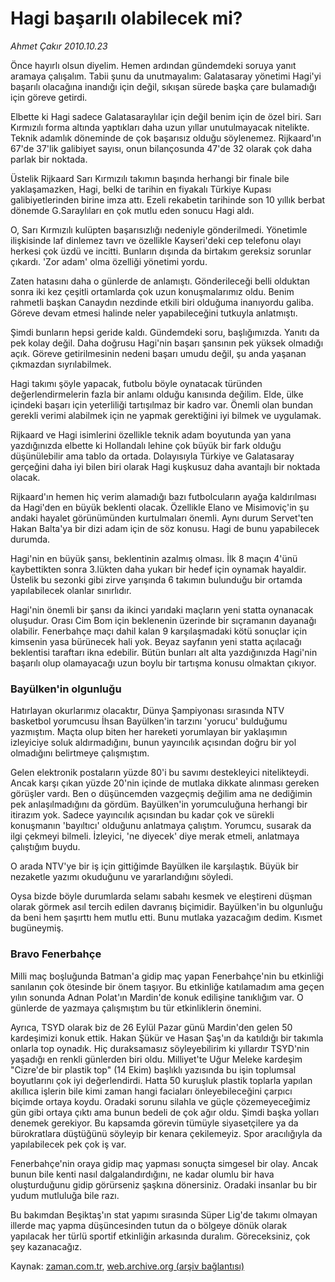 # Hagi başarılı olabilecek mi?

*Ahmet Çakır 2010.10.23*

<td class="news-spot">
<p>Önce hayırlı olsun diyelim. Hemen ardından gündemdeki soruya yanıt aramaya çalışalım. Tabii şunu da unutmayalım: Galatasaray yönetimi Hagi'yi başarılı olacağına inandığı için değil, sıkışan sürede başka çare bulamadığı için göreve getirdi.</p>
<p><p>Elbette ki Hagi sadece Galatasaraylılar için değil benim için de özel biri. Sarı Kırmızılı forma altında yaptıkları daha uzun yıllar unutulmayacak nitelikte. Teknik adamlık döneminde de çok başarısız olduğu söylenemez. Rijkaard'ın 67'de 37'lik galibiyet sayısı, onun bilançosunda 47'de 32 olarak çok daha parlak bir noktada.
<p>Üstelik Rijkaard Sarı Kırmızılı takımın başında herhangi bir finale bile yaklaşamazken, Hagi, belki de tarihin en fiyakalı Türkiye Kupası galibiyetlerinden birine imza attı. Ezeli rekabetin tarihinde son 10 yıllık berbat dönemde G.Saraylıları en çok mutlu eden sonucu Hagi aldı.
<p>O, Sarı Kırmızılı kulüpten başarısızlığı nedeniyle gönderilmedi. Yönetimle ilişkisinde laf dinlemez tavrı ve özellikle Kayseri'deki cep telefonu olayı herkesi çok üzdü ve incitti. Bunların dışında da birtakım gereksiz sorunlar çıkardı. 'Zor adam' olma özelliği yönetimi yordu.
<p>Zaten hatasını daha o günlerde de anlamıştı. Gönderileceği belli olduktan sonra iki kez çeşitli ortamlarda çok uzun konuşmalarımız oldu. Benim rahmetli başkan Canaydın nezdinde etkili biri olduğuma inanıyordu galiba. Göreve devam etmesi halinde neler yapabileceğini tutkuyla anlatmıştı.
<p>Şimdi bunların hepsi geride kaldı. Gündemdeki soru, başlığımızda. Yanıtı da pek kolay değil. Daha doğrusu Hagi'nin başarı şansının pek yüksek olmadığı açık. Göreve getirilmesinin nedeni başarı umudu değil, şu anda yaşanan çıkmazdan sıyrılabilmek.
<p>Hagi takımı şöyle yapacak, futbolu böyle oynatacak türünden değerlendirmelerin fazla bir anlamı olduğu kanısında değilim. Elde, ülke içindeki başarı için yeterliliği tartışılmaz bir kadro var. Önemli olan bundan gerekli verimi alabilmek için ne yapmak gerektiğini iyi bilmek ve uygulamak.
<p>Rijkaard ve Hagi isimlerini özellikle teknik adam boyutunda yan yana yazdığınızda elbette ki Hollandalı lehine çok büyük bir fark olduğu düşünülebilir ama tablo da ortada. Dolayısıyla Türkiye ve Galatasaray gerçeğini daha iyi bilen biri olarak Hagi kuşkusuz daha avantajlı bir noktada olacak.
<p>Rijkaard'ın hemen hiç verim alamadığı bazı futbolcuların ayağa kaldırılması da Hagi'den en büyük beklenti olacak. Özellikle Elano ve Misimoviç'in şu andaki hayalet görünümünden kurtulmaları önemli. Aynı durum Servet'ten Hakan Balta'ya bir dizi adam için de söz konusu. Hagi de bunu yapabilecek durumda.
<p>Hagi'nin en büyük şansı, beklentinin azalmış olması. İlk 8 maçın 4'ünü kaybettikten sonra 3.lükten daha yukarı bir hedef için oynamak hayaldir. Üstelik bu sezonki gibi zirve yarışında 6 takımın bulunduğu bir ortamda yapılabilecek olanlar sınırlıdır.
<p>Hagi'nin önemli bir şansı da ikinci yarıdaki maçların yeni statta oynanacak oluşudur. Orası Cim Bom için beklenenin üzerinde bir sıçramanın dayanağı olabilir. Fenerbahçe maçı dahil kalan 9 karşılaşmadaki kötü sonuçlar için kimsenin yasa bürünecek hali yok. Beyaz sayfanın yeni statta açılacağı beklentisi taraftarı ikna edebilir. Bütün bunları alt alta yazdığınızda Hagi'nin başarılı olup olamayacağı uzun boylu bir tartışma konusu olmaktan çıkıyor.
<p><h3>Bayülken'in olgunluğu</h3>
<p>Hatırlayan okurlarımız olacaktır, Dünya Şampiyonası sırasında NTV basketbol yorumcusu İhsan Bayülken'in tarzını 'yorucu' bulduğumu yazmıştım. Maçta olup biten her hareketi yorumlayan bir yaklaşımın izleyiciye soluk aldırmadığını, bunun yayıncılık açısından doğru bir yol olmadığını belirtmeye çalışmıştım.
<p>Gelen elektronik postaların yüzde 80'i bu savımı destekleyici nitelikteydi. Ancak karşı çıkan yüzde 20'nin içinde de mutlaka dikkate alınması gereken görüşler vardı. Ben o düşüncemden vazgeçmiş değilim ama ne dediğimin pek anlaşılmadığını da gördüm. Bayülken'in yorumculuğuna herhangi bir itirazım yok. Sadece yayıncılık açısından bu kadar çok ve sürekli konuşmanın 'bayıltıcı' olduğunu anlatmaya çalıştım. Yorumcu, susarak da ilgi çekmeyi bilmeli. İzleyici, 'ne diyecek' diye merak etmeli, anlatmaya çalıştığım buydu.
<p>O arada NTV'ye bir iş için gittiğimde Bayülken ile karşılaştık. Büyük bir nezaketle yazımı okuduğunu ve yararlandığını söyledi.
<p>Oysa bizde böyle durumlarda selamı sabahı kesmek ve eleştireni düşman olarak görmek asıl tercih edilen davranış biçimidir. Bayülken'in bu olgunluğu da beni hem şaşırttı hem mutlu etti. Bunu mutlaka yazacağım dedim. Kısmet bugüneymiş.
<p><h3>Bravo Fenerbahçe</h3>
<p>Milli maç boşluğunda Batman'a gidip maç yapan Fenerbahçe'nin bu etkinliği sanılanın çok ötesinde bir önem taşıyor. Bu etkinliğe katılamadım ama geçen yılın sonunda Adnan Polat'ın Mardin'de konuk edilişine tanıklığım var. O günlerde de yazmaya çalışmıştım bu tür etkinliklerin önemini.
<p>Ayrıca, TSYD olarak biz de 26 Eylül Pazar günü Mardin'den gelen 50 kardeşimizi konuk ettik. Hakan Şükür ve Hasan Şaş'ın da katıldığı bir takımla onlarla top oynadık. Hiç duraksamasız söyleyebilirim ki yıllardır TSYD'nin yaşadığı en renkli günlerden biri oldu. Milliyet'te Uğur Meleke kardeşim "Cizre'de bir plastik top" (14 Ekim) başlıklı yazısında bu işin toplumsal boyutlarını çok iyi değerlendirdi. Hatta 50 kuruşluk plastik toplarla yapılan akıllıca işlerin bile kimi zaman hangi faciaları önleyebileceğini çarpıcı biçimde ortaya koydu. Oradaki sorunu silahla ve güçle çözemeyeceğimiz gün gibi ortaya çıktı ama bunun bedeli de çok ağır oldu. Şimdi başka yolları denemek gerekiyor. Bu kapsamda görevin tümüyle siyasetçilere ya da bürokratlara düştüğünü söyleyip bir kenara çekilemeyiz. Spor aracılığıyla da yapılabilecek pek çok iş var.
<p>Fenerbahçe'nin oraya gidip maç yapması sonuçta simgesel bir olay. Ancak bunun bile kenti nasıl dalgalandırdığını, ne kadar olumlu bir hava oluşturduğunu gidip görürseniz şaşkına dönersiniz. Oradaki insanlar bu bir yudum mutluluğa bile razı.
<p>Bu bakımdan Beşiktaş'ın stat yapımı sırasında Süper Lig'de takımı olmayan illerde maç yapma düşüncesinden tutun da o bölgeye dönük olarak yapılacak her türlü sportif etkinliğin arkasında duralım. Göreceksiniz, çok şey kazanacağız.</p>
<a href="http://web.archive.org/web/20101201021906/mailto:a.cakir@zaman.com.tr">
</a></p></p></p></p></p></p></p></p></p></p></p></p></p></p></p></p></p></p></p></p></td>

Kaynak: [zaman.com.tr](http://zaman.com.tr/yazar.do?yazino=1043792), [web.archive.org (arşiv bağlantısı)](http://web.archive.org/web/20101201021906/http://zaman.com.tr/yazar.do?yazino=1043792)
